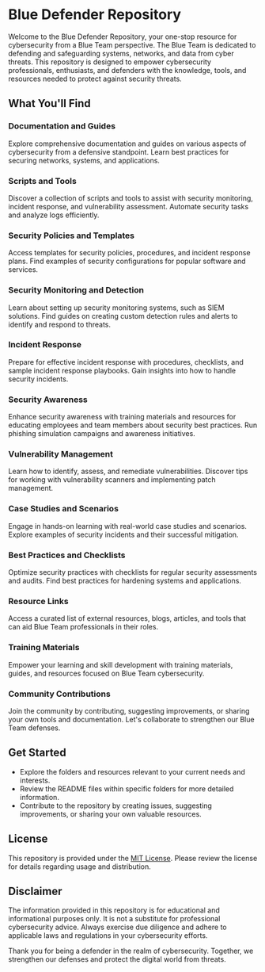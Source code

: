 # Blue Defender Repository

Welcome to the Blue Defender Repository, your one-stop resource for cybersecurity from a Blue Team perspective. The Blue Team is dedicated to defending and safeguarding systems, networks, and data from cyber threats. This repository is designed to empower cybersecurity professionals, enthusiasts, and defenders with the knowledge, tools, and resources needed to protect against security threats.

## What You'll Find

### Documentation and Guides

Explore comprehensive documentation and guides on various aspects of cybersecurity from a defensive standpoint. Learn best practices for securing networks, systems, and applications.

### Scripts and Tools

Discover a collection of scripts and tools to assist with security monitoring, incident response, and vulnerability assessment. Automate security tasks and analyze logs efficiently.

### Security Policies and Templates

Access templates for security policies, procedures, and incident response plans. Find examples of security configurations for popular software and services.

### Security Monitoring and Detection

Learn about setting up security monitoring systems, such as SIEM solutions. Find guides on creating custom detection rules and alerts to identify and respond to threats.

### Incident Response

Prepare for effective incident response with procedures, checklists, and sample incident response playbooks. Gain insights into how to handle security incidents.

### Security Awareness

Enhance security awareness with training materials and resources for educating employees and team members about security best practices. Run phishing simulation campaigns and awareness initiatives.

### Vulnerability Management

Learn how to identify, assess, and remediate vulnerabilities. Discover tips for working with vulnerability scanners and implementing patch management.

### Case Studies and Scenarios

Engage in hands-on learning with real-world case studies and scenarios. Explore examples of security incidents and their successful mitigation.

### Best Practices and Checklists

Optimize security practices with checklists for regular security assessments and audits. Find best practices for hardening systems and applications.

### Resource Links

Access a curated list of external resources, blogs, articles, and tools that can aid Blue Team professionals in their roles.

### Training Materials

Empower your learning and skill development with training materials, guides, and resources focused on Blue Team cybersecurity.

### Community Contributions

Join the community by contributing, suggesting improvements, or sharing your own tools and documentation. Let's collaborate to strengthen our Blue Team defenses.

## Get Started

- Explore the folders and resources relevant to your current needs and interests.
- Review the README files within specific folders for more detailed information.
- Contribute to the repository by creating issues, suggesting improvements, or sharing your own valuable resources.

## License

This repository is provided under the [MIT License](LICENSE). Please review the license for details regarding usage and distribution.

## Disclaimer

The information provided in this repository is for educational and informational purposes only. It is not a substitute for professional cybersecurity advice. Always exercise due diligence and adhere to applicable laws and regulations in your cybersecurity efforts.

Thank you for being a defender in the realm of cybersecurity. Together, we strengthen our defenses and protect the digital world from threats.
